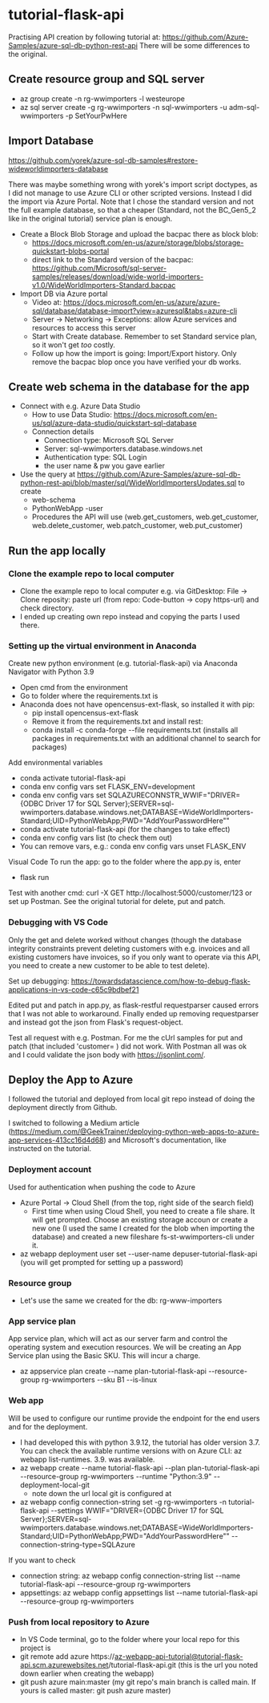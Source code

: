 # tutorial-flask-api
Practising API creation by following tutorial at: https://github.com/Azure-Samples/azure-sql-db-python-rest-api
There will be some differences to the original.

## Create resource group and SQL server
- az group create -n rg-wwimporters -l westeurope 
- az sql server create -g rg-wwimporters -n sql-wwimporters -u adm-sql-wwimporters -p SetYourPwHere

## Import Database
https://github.com/yorek/azure-sql-db-samples#restore-wideworldimporters-database

There was maybe something wrong with yorek's import script doctypes, as I did not manage to use Azure CLI or other scripted versions. Instead I did the import via Azure Portal. Note that I chose the standard version and not the full example database, so that a cheaper (Standard, not the BC_Gen5_2 like in the original tutorial) service plan is enough. 

- Create a Block Blob Storage and upload the bacpac there as block blob:
  - https://docs.microsoft.com/en-us/azure/storage/blobs/storage-quickstart-blobs-portal
  - direct link to the Standard version of the bacpac: https://github.com/Microsoft/sql-server-samples/releases/download/wide-world-importers-v1.0/WideWorldImporters-Standard.bacpac
- Import DB via Azure portal
  - Video at: https://docs.microsoft.com/en-us/azure/azure-sql/database/database-import?view=azuresql&tabs=azure-cli
  - Server -> Networking -> Exceptions: allow Azure services and resources to access this server
  - Start with Create database. Remember to set Standard service plan, so it won't get _too_ costly.
  - Follow up how the import is going: Import/Export history. Only remove the bacpac blop once you have verified your db works.

## Create web schema in the database for the app

- Connect with e.g. Azure Data Studio
  - How to use Data Studio: https://docs.microsoft.com/en-us/sql/azure-data-studio/quickstart-sql-database
  - Connection details
    - Connection type: Microsoft SQL Server
    - Server: sql-wwimporters.database.windows.net
    - Authentication type: SQL Login
    - the user name & pw you gave earlier
- Use the query at https://github.com/Azure-Samples/azure-sql-db-python-rest-api/blob/master/sql/WideWorldImportersUpdates.sql to create 
  - web-schema
  - PythonWebApp -user
  - Procedures the API will use (web.get_customers, web.get_customer, web.delete_customer, web.patch_customer, web.put_customer)

## Run the app locally

### Clone the example repo to local computer
- Clone the example repo to local computer e.g. via GitDesktop: File -> Clone reposity: paste url (from repo: Code-button -> copy https-url) and check directory.
- I ended up creating own repo instead and copying the parts I used there.

### Setting up the virtual environment in Anaconda

Create new python environment (e.g. tutorial-flask-api) via Anaconda Navigator with Python 3.9
- Open cmd from the environment
- Go to folder where the requirements.txt is
- Anaconda does not have opencensus-ext-flask, so installed it with pip:
  - pip install opencensus-ext-flask
  - Remove it from the requirements.txt and install rest:
  - conda install -c conda-forge --file requirements.txt (installs all packages in requirements.txt with an additional channel to search for packages)

Add environmental variables
- conda activate tutorial-flask-api
- conda env config vars set FLASK_ENV=development
- conda env config vars set SQLAZURECONNSTR_WWIF="DRIVER={ODBC Driver 17 for SQL Server};SERVER=sql-wwimporters.database.windows.net;DATABASE=WideWorldImporters-Standard;UID=PythonWebApp;PWD="AddYourPasswordHere""
- conda activate tutorial-flask-api (for the changes to take effect)
- conda env config vars list (to check them out)
- You can remove vars, e.g.: conda env config vars unset FLASK_ENV

Visual Code
To run the app: go to the folder where the app.py is, enter
- flask run

Test with another cmd: curl -X GET http://localhost:5000/customer/123 or set up Postman. See the original tutorial for delete, put and patch.

### Debugging with VS Code
Only the get and delete worked without changes (though the database integrity constraints prevent deleting customers with e.g. invoices and all existing customers have invoices, so if you only want to operate via this API, you need to create a new customer to be able to test delete). 

Set up debugging: https://towardsdatascience.com/how-to-debug-flask-applications-in-vs-code-c65c9bdbef21

Edited put and patch in app.py, as flask-restful requestparser caused errors that I was not able to workaround. Finally ended up removing requestparser and instead got the json from Flask's request-object.

Test all request with e.g. Postman. For me the cUrl samples for put and patch (that included 'customer= ) did not work. With Postman all was ok and I could validate the json body with https://jsonlint.com/.

## Deploy the App to Azure
I followed the tutorial and deployed from local git repo instead of doing the deployment directly from Github.

I switched to following a Medium article (https://medium.com/@GeekTrainer/deploying-python-web-apps-to-azure-app-services-413cc16d4d68) and Microsoft's documentation, like instructed on the tutorial.

### Deployment account
Used for authentication when pushing the code to Azure

- Azure Portal -> Cloud Shell (from the top, right side of the search field)
  - First time when using Cloud Shell, you need to create a file share. It will get prompted. Choose an existing storage accoun or create a new one (I used the same I created for the blob when importing the database) and created a new fileshare fs-st-wwimporters-cli under it.
- az webapp deployment user set --user-name depuser-tutorial-flask-api (you will get prompted for setting up a password)

### Resource group
- Let's use the same we created for the db: rg-www-importers

### App service plan
App service plan, which will act as our server farm and control the operating system and execution resources. We will be creating an App Service plan using the Basic SKU. This will incur a charge.

- az appservice plan create --name plan-tutorial-flask-api --resource-group rg-wwimporters --sku B1 --is-linux

### Web app
Will be used to configure our runtime provide the endpoint for the end users and for the deployment.

- I had developed this with python 3.9.12, the tutorial has older version 3.7. You can check the available runtime versions with on Azure CLI: az webapp list-runtimes. 3.9. was available.
- az webapp create --name tutorial-flask-api --plan plan-tutorial-flask-api --resource-group rg-wwimporters --runtime "Python:3.9" --deployment-local-git
  - note down the url local git is configured at
- az webapp config connection-string set -g rg-wwimporters -n tutorial-flask-api --settings WWIF="DRIVER={ODBC Driver 17 for SQL Server};SERVER=sql-wwimporters.database.windows.net;DATABASE=WideWorldImporters-Standard;UID=PythonWebApp;PWD="AddYourPasswordHere"" --connection-string-type=SQLAzure

If you want to check 
- connection string: az webapp config connection-string list --name tutorial-flask-api --resource-group rg-wwimporters
- appsettings: az webapp config appsettings list --name tutorial-flask-api --resource-group rg-wwimporters

### Push from local repository to Azure
- In VS Code terminal, go to the folder where your local repo for this project is
- git remote add azure https://az-webapp-api-tutorial@tutorial-flask-api.scm.azurewebsites.net/tutorial-flask-api.git (this is the url you noted down earlier when creating the webapp)
- git push azure main:master (my git repo's main branch is called main. If yours is called master: git push azure master)



